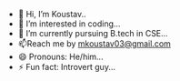- 👋 Hi, I’m Koustav..
- 👀 I’m interested in coding...
- 🌱 I’m currently pursuing B.tech in CSE...
- 📫Reach me by mkoustav03@gmail.com
- 😄 Pronouns: He/him...
- ⚡ Fun fact: Introvert guy...

<!---
Koustav41/Koustav41 is a ✨ special ✨ repository because its `README.md` (this file) appears on your GitHub profile.
You can click the Preview link to take a look at your changes.
--->
